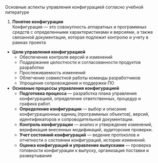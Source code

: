 Основные аспекты управления конфигурацией согласно учебной литературе
1. **Понятие конфигурации**  
    Конфигурация — это совокупность аппаратных и программных средств с определенными характеристиками и версиями, а также связанной документации, которая подлежит контролю и учету в рамках проекта
- **Цели управления конфигурацией**
    - Обеспечение контроля версий и изменений
    - Поддержание целостности и согласованности продуктов разработки
    - Прослеживаемость изменений
    - Облегчение совместной работы команды разработчиков
    - Упрощение сопровождения и поддержки ПО
- **Основные процессы управления конфигурацией**
    - **Подготовка процесса** — разработка плана управления конфигурацией, определение ответственных, процедур и графика работ.
    - **Определение конфигурации** — выбор и описание конфигурационных единиц (программных объектов), версий, идентификаторов и сопроводительной документации.
    - **Контроль конфигурации** — анализ и утверждение изменений, верификация внесенных модификаций, аудиторские проверки.
    - **Учет состояний конфигураций** — ведение протоколов и отчетности о состоянии конфигураций, истории изменений.
    - **Оценка конфигураций и управление выпусками** — проверка готовности конфигурации к выпуску, организация поставки и развертывания